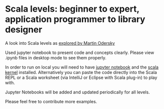 # Scala levels: beginner to expert, application programmer to library designer
A look into Scala levels as <a href="http://www.scala-lang.org/old/node/8610" target="_blank">explored by Martin Odersky</a>

Used jupyter notebook to present code and concepts clearly. Please view .ipynb files in desktop mode to see them properly.

In order to run on local you will need to have <a href="http://jupyter.readthedocs.io/en/latest/install.html" target="_blank">jupyter notebook</a> and the <a href="https://github.com/alexarchambault/jupyter-scala" target="_blank">scala kernel</a> installed. 
Alternatively you can paste the code directly into the Scala REPL or a Scala worksheet (via IntelliJ or Eclipse with Scala plug-in) to play with. 

Jupyter Notebooks will be added and updated periodically for all levels. 

Please feel free to contribute more examples.

